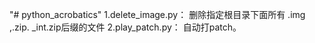 "# python_acrobatics" 
1.delete_image.py：
  删除指定根目录下面所有 .img ,.zip. _int.zip后缀的文件
2.play_patch.py：
  自动打patch。
